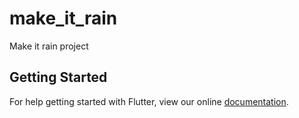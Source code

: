 # make_it_rain

Make it rain project

## Getting Started

For help getting started with Flutter, view our online
[documentation](https://flutter.io/).
